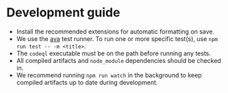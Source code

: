# Development guide

- Install the recommended extensions for automatic formatting on save.
- We use the [ava](https://github.com/avajs/ava) test runner. To run one or more specific test(s), use `npm run test -- -m <title>`.
- The `codeql` executable must be on the path before running any tests.
- All compiled artifacts and `node_module` dependencies should be checked in.
- We recommend running `npm run watch` in the background to keep compiled artifacts up to date during development.
